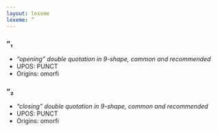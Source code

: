 ```yaml
---
layout: lexeme
lexeme: ”
---
```


###  ”₁

* _“opening” double quotation in 9-shape, common and recommended_
* UPOS:  PUNCT
* Origins: omorfi 


###  ”₂

* _“closing” double quotation in 9-shape, common and recommended_
* UPOS:  PUNCT
* Origins: omorfi 

